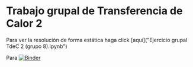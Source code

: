 # Trabajo grupal de Transferencia de Calor 2

Para ver la resolución de forma estática haga click 
[aquí]("Ejercicio grupal TdeC 2 (grupo 8).ipynb")

Para
[![Binder](https://mybinder.org/badge_logo.svg)](https://mybinder.org/v2/gh/jestemc/trabajo_grupal_TdeC2/master?filepath=Ejercicio%20grupal%20TdeC%202%20(grupo%208).ipynb)
